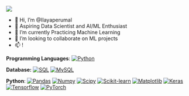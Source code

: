 ![](https://komarev.com/ghpvc/?username=ilayaperumal&color=blue)


- 👋 Hi, I’m @Ilayaperumal
- 👀 Aspiring Data Scientist and AI/ML Enthusiast
- 🌱 I’m currently Practicing Machine Learning
- 💞️ I’m looking to collaborate on ML projects
- 📫 !

<!---
Ilayaperumal/Ilayaperumal is a ✨ special ✨ repository because its `README.md` (this file) appears on your GitHub profile.
You can click the Preview link to take a look at your changes.
--->

**Programming Languages**:
[![Python](https://img.shields.io/badge/-Python-black?style=flat&logo=python)](https://github.com/Ilayaperumal)



**Database:**
  [![SQL](https://img.shields.io/badge/-SQL-orange?style=flat&logo=sql)](https://github.com/Ilayaperumal)
  [![MySQL](https://img.shields.io/badge/-MySQL-white?style=flat&logo=mysql)](https://github.com/Ilayaperumal)
  
  
 **Python**:
[![Pandas](https://img.shields.io/badge/-Pandas-150458?style=flat&logo=Pandas)](https://github.com/Ilayaperumal)
[![Numpy](https://img.shields.io/badge/-Numpy-lightgray?style=flat&logo=Numpy&logoColor=white)](https://github.com/Ilayaperumal)
[![Scipy](https://img.shields.io/badge/-Scipy-blue?style=flat&logo=Scipy&logoColor=white)](https://github.com/Ilayaperumal)
[![Scikit-learn](https://img.shields.io/badge/-ScikitLearn-blue?style=flat&logo=Scikit-learn&logoColor=white)](https://github.com/Ilayaperumal)
[![Matplotlib](https://img.shields.io/badge/-Matplotlib-black?style=flat&logo=Matplotlib&logoColor=white&link=https://github.com/Quananhle/Python-AWS-TradingAI)](https://github.com/Ilayaperumal)
[![Keras](https://img.shields.io/badge/-Keras-D00000?style=flat&logo=Keras)](https://github.com/Ilayaperumal)
[![Tensorflow](https://img.shields.io/badge/-Tensorflow-gray?style=flat&logo=tensorflow)](https://github.com/Ilayaperumal) 
[![PyTorch](https://img.shields.io/badge/-PyTorch-EE4C2C?style=flat&logo=PyTorch&logoColor=white)](https://github.com/Ilayaperumal)
